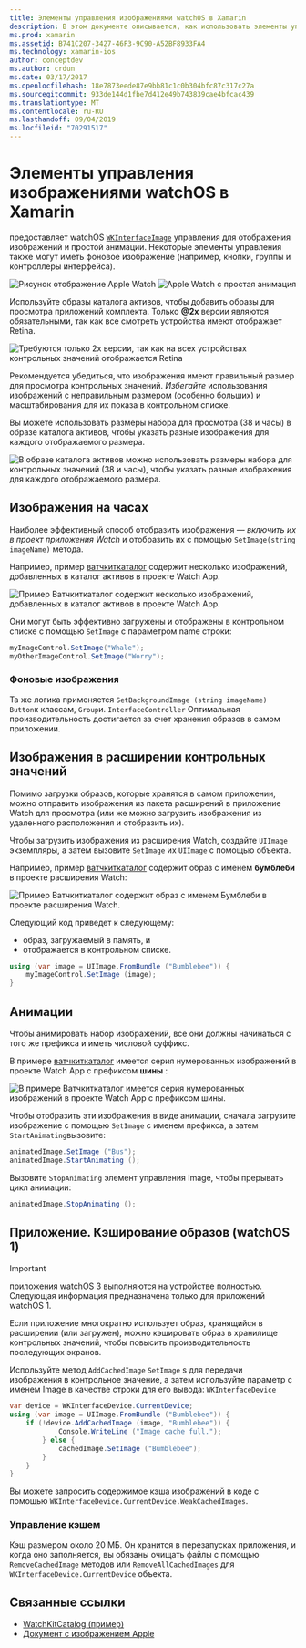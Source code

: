 ```yaml
---
title: Элементы управления изображениями watchOS в Xamarin
description: В этом документе описывается, как использовать элементы управления "изображение" в приложении watchOS, созданном с помощью Xamarin. В нем обсуждается элемент управления Вкинтерфацеимаже, метод Сетимаже, добавление изображений в расширение Watch, анимация и многое другое.
ms.prod: xamarin
ms.assetid: B741C207-3427-46F3-9C90-A52BF8933FA4
ms.technology: xamarin-ios
author: conceptdev
ms.author: crdun
ms.date: 03/17/2017
ms.openlocfilehash: 18e7873eede87e9bb81c1c0b304bfc87c317c27a
ms.sourcegitcommit: 933de144d1fbe7d412e49b743839cae4bfcac439
ms.translationtype: MT
ms.contentlocale: ru-RU
ms.lasthandoff: 09/04/2019
ms.locfileid: "70291517"
---
```

# <a name="watchos-image-controls-in-xamarin"></a>Элементы управления изображениями watchOS в Xamarin

предоставляет watchOS [`WKInterfaceImage`](xref:WatchKit.WKInterfaceImage) управления для отображения изображений и простой анимации. Некоторые элементы управления также могут иметь фоновое изображение (например, кнопки, группы и контроллеры интерфейса).

![](image-images/image-walkway.png "Рисунок отображение Apple Watch") ![](image-images/image-animation.png "Apple Watch с простая анимация")
<!-- watch image courtesy of http://infinitapps.com/bezel/ -->

Используйте образы каталога активов, чтобы добавить образы для просмотра приложений комплекта.
Только **@2x** версии являются обязательными, так как все смотреть устройства имеют отображает Retina.

![](image-images/asset-universal-sml.png "Требуются только 2x версии, так как на всех устройствах контрольных значений отображается Retina")

Рекомендуется убедиться, что изображения имеют правильный размер для просмотра контрольных значений. *Избегайте* использования изображений с неправильным размером (особенно больших) и масштабирования для их показа в контрольном списке.

Вы можете использовать размеры набора для просмотра (38 и часы) в образе каталога активов, чтобы указать разные изображения для каждого отображаемого размера.

![](image-images/asset-watch-sml.png "В образе каталога активов можно использовать размеры набора для контрольных значений (38 и часы), чтобы указать разные изображения для каждого отображаемого размера.")


## <a name="images-on-the-watch"></a>Изображения на часах

Наиболее эффективный способ отобразить изображения — *включить их в проект приложения Watch* и отобразить их с помощью `SetImage(string imageName)` метода.

Например, пример [ватчкиткаталог](https://docs.microsoft.com/samples/xamarin/ios-samples/watchos-watchkitcatalog/) содержит несколько изображений, добавленных в каталог активов в проекте Watch App.

![](image-images/asset-whale-sml.png "Пример Ватчкиткаталог содержит несколько изображений, добавленных в каталог активов в проекте Watch App.")

Они могут быть эффективно загружены и отображены в контрольном списке с помощью `SetImage` с параметром name строки:

```csharp
myImageControl.SetImage("Whale");
myOtherImageControl.SetImage("Worry");
```

### <a name="background-images"></a>Фоновые изображения

Та же логика применяется `SetBackgroundImage (string imageName)` `Button`к классам, `Group`и. `InterfaceController` Оптимальная производительность достигается за счет хранения образов в самом приложении.


## <a name="images-in-the-watch-extension"></a>Изображения в расширении контрольных значений

Помимо загрузки образов, которые хранятся в самом приложении, можно отправить изображения из пакета расширений в приложение Watch для просмотра (или же можно загрузить изображения из удаленного расположения и отобразить их).

Чтобы загрузить изображения из расширения Watch, создайте `UIImage` экземпляры, а затем вызовите `SetImage` их `UIImage` с помощью объекта.

Например, пример [ватчкиткаталог](https://docs.microsoft.com/samples/xamarin/ios-samples/watchos-watchkitcatalog) содержит образ с именем **бумблеби** в проекте расширения Watch:

![](image-images/asset-bumblebee-sml.png "Пример Ватчкиткаталог содержит образ с именем Бумблеби в проекте расширения Watch.")

Следующий код приведет к следующему:

- образ, загружаемый в память, и
- отображается в контрольном списке.

```csharp
using (var image = UIImage.FromBundle ("Bumblebee")) {
    myImageControl.SetImage (image);
}
```


## <a name="animations"></a>Анимации

Чтобы анимировать набор изображений, все они должны начинаться с того же префикса и иметь числовой суффикс.

В примере [ватчкиткаталог](https://docs.microsoft.com/samples/xamarin/ios-samples/watchos-watchkitcatalog) имеется серия нумерованных изображений в проекте Watch App с префиксом **шины** :

![](image-images/asset-bus-animation-sml.png "В примере Ватчкиткаталог имеется серия нумерованных изображений в проекте Watch App с префиксом шины.")

Чтобы отобразить эти изображения в виде анимации, сначала загрузите изображение с помощью `SetImage` с именем префикса, а затем `StartAnimating`вызовите:

```csharp
animatedImage.SetImage ("Bus");
animatedImage.StartAnimating ();
```

Вызовите `StopAnimating` элемент управления Image, чтобы прерывать цикл анимации:

```csharp
animatedImage.StopAnimating ();
```


<a name="cache" />

## <a name="appendix-caching-images-watchos-1"></a>Приложение. Кэширование образов (watchOS 1)

> [!IMPORTANT]
> приложения watchOS 3 выполняются на устройстве полностью. Следующая информация предназначена только для приложений watchOS 1.

Если приложение многократно использует образ, хранящийся в расширении (или загружен), можно кэшировать образ в хранилище контрольных значений, чтобы повысить производительность последующих экранов.

Используйте метод `AddCachedImage` `SetImage` s для передачи изображения в контрольное значение, а затем используйте параметр с именем Image в качестве строки для его вывода: `WKInterfaceDevice`

```csharp
var device = WKInterfaceDevice.CurrentDevice;
using (var image = UIImage.FromBundle ("Bumblebee")) {
    if (!device.AddCachedImage (image, "Bumblebee")) {
            Console.WriteLine ("Image cache full.");
        } else {
            cachedImage.SetImage ("Bumblebee");
        }
    }
}
```

Вы можете запросить содержимое кэша изображений в коде с помощью `WKInterfaceDevice.CurrentDevice.WeakCachedImages`.


### <a name="managing-the-cache"></a>Управление кэшем

Кэш размером около 20 МБ. Он хранится в перезапусках приложения, и когда оно заполняется, вы обязаны очищать файлы с помощью `RemoveCachedImage` методов или `RemoveAllCachedImages` для `WKInterfaceDevice.CurrentDevice` объекта.



## <a name="related-links"></a>Связанные ссылки

- [WatchKitCatalog (пример)](https://docs.microsoft.com/samples/xamarin/ios-samples/watchos-watchkitcatalog)
- [Документ с изображением Apple](https://developer.apple.com/documentation/watchkit/wkinterfaceimage)
